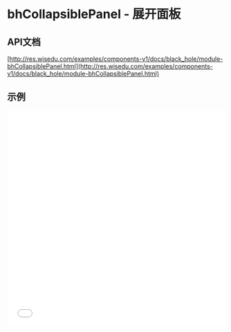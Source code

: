 # bhCollapsiblePanel - 展开面板

## API文档
[http://res.wisedu.com/examples/components-v1/docs/black_hole/module-bhCollapsiblePanel.html](http://res.wisedu.com/examples/components-v1/docs/black_hole/module-bhCollapsiblePanel.html)


## 示例

<iframe width="100%" height="500" src="//jsrun.net/E4pKp/embedded/all/light/" allowfullscreen="allowfullscreen" frameborder="0"></iframe>